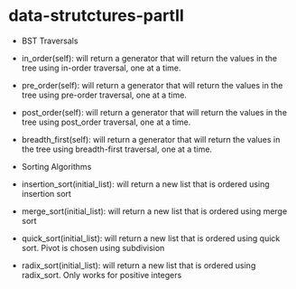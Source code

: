 # data-strutctures-partII


* BST Traversals
* in_order(self): will return a generator that will return the values in the tree using in-order traversal, one at a time.

* pre_order(self): will return a generator that will return the values in the tree using pre-order traversal, one at a time.

* post_order(self): will return a generator that will return the values in the tree using post_order traversal, one at a time.

* breadth_first(self): will return a generator that will return the values in the tree using breadth-first traversal, one at a time.


* Sorting Algorithms
* insertion_sort(initial_list): will return a new list that is ordered using insertion sort
* merge_sort(initial_list): will return a new list that is ordered using merge sort
* quick_sort(initial_list): will return a new list that is ordered using quick sort. Pivot is chosen using subdivision
* radix_sort(initial_list): will return a new list that is ordered using radix_sort. Only works for positive integers